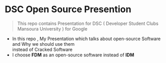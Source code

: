 # DSC Open Source Presention
> This repo contains  Presentation for DSC ( Developer Student Clubs Mansoura University ) for Google
* In this repo , My Presentation which talks about open-source Software and Why we should use them <br> instead of Cracked Software
* I choose **FDM** as an open-source software instead of **IDM**
